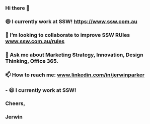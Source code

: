 ### Hi there 👋


### 😄 I currently work at SSW! https://www.ssw.com.au 
### 👯 I’m looking to collaborate to improve SSW RUles www.ssw.com.au/rules 
### 💬 Ask me about Marketing Strategy, Innovation, Design Thinking, Office 365.
### 📫 How to reach me: www.linkedin.com/in/jerwinparker 
### - 😄 I currently work at SSW! 

### Cheers, 
### Jerwin
